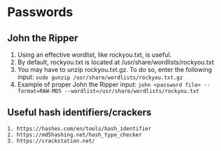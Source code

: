 # Passwords

## John the Ripper

1. Using an effective wordlist, like rockyou.txt, is useful.
2. By default, rockyou.txt is located at /usr/share/wordlists/rockyou.txt
3. You may have to unzip rockyou.txt.gz. To do so, enter the following input: 
	`sudo gunzip /usr/share/wordlists/rockyou.txt.gz`
4. Example of proper John the Ripper input:
	`john <password file> --format=RAW-MD5 --wordlist=/usr/share/wordlists/rockyou.txt`
	
## Useful hash identifiers/crackers

	1. https://hashes.com/en/tools/hash_identifier
	2. https://md5hashing.net/hash_type_checker
	3. https://crackstation.net/


